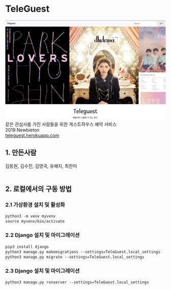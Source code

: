 # TeleGuest
![](./teleguest.jpg)
같은 관심사를 가진 사람들을 위한 게스트하우스 예약 서비스
<br>2019 Newbieton
<br>[teleguest.herokuapp.com](teleguest.herokuapp.com)

## 1. 만든사람
김동원, 김수진, 김영국, 유혜지, 최찬미
<br><br>

## 2. 로컬에서의 구동 방법

### 2.1 가상환경 설치 및 활성화
```
python3 -m venv myvenv
source myvenv/bin/activate
```

### 2.2 Django 설치 및 마이그레이션
```
pip3 install django
python3 manage.py makemigrations --settings=TeleGuest.local_settings
python3 manage.py migrate --settings=TeleGuest.local_settings
```

### 2.3 Django 설치 및 마이그레이션
```
python3 manage.py runserver --settings=TeleGuest.local_settings
```



